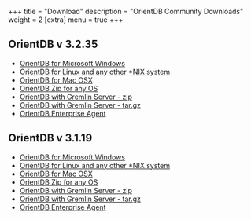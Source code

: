 +++
title = "Download"
description = "OrientDB Community Downloads"
weight = 2
[extra]
menu = true
+++


## OrientDB v 3.2.35

- [OrientDB for Microsoft Windows](https://repo1.maven.org/maven2/com/orientechnologies/orientdb-community/3.2.35/orientdb-community-3.2.35.zip)
- [OrientDB for Linux and any other *NIX system](https://repo1.maven.org/maven2/com/orientechnologies/orientdb-community/3.2.35/orientdb-community-3.2.35.tar.gz)
- [OrientDB for Mac OSX](https://repo1.maven.org/maven2/com/orientechnologies/orientdb-community/3.2.35/orientdb-community-3.2.35.tar.gz)
- [OrientDB Zip for any OS](https://repo1.maven.org/maven2/com/orientechnologies/orientdb-community/3.2.35/orientdb-community-3.2.35.zip)
- [OrientDB with Gremlin Server - zip](https://repo1.maven.org/maven2/com/orientechnologies/orientdb-tp3/3.2.35/orientdb-tp3-3.2.35.zip)
- [OrientDB with Gremlin Server - tar.gz](https://repo1.maven.org/maven2/com/orientechnologies/orientdb-tp3/3.2.35/orientdb-tp3-3.2.35.tar.gz)
- [OrientDB Enterprise Agent](https://repo1.maven.org/maven2/com/orientechnologies/agent/3.2.35/agent-3.2.35.jar)


## OrientDB v 3.1.19

- [OrientDB for Microsoft Windows](https://repo1.maven.org/maven2/com/orientechnologies/orientdb/3.1.19/orientdb-3.1.19.zip)
- [OrientDB for Linux and any other *NIX system](https://repo1.maven.org/maven2/com/orientechnologies/orientdb/3.1.19/orientdb-3.1.19.tar.gz)
- [OrientDB for Mac OSX](https://repo1.maven.org/maven2/com/orientechnologies/orientdb/3.1.19/orientdb-3.1.19.tar.gz)
- [OrientDB Zip for any OS](https://repo1.maven.org/maven2/com/orientechnologies/orientdb/3.1.19/orientdb-3.1.19.zip)
- [OrientDB with Gremlin Server - zip](https://repo1.maven.org/maven2/com/orientechnologies/orientdb-tp3/3.1.19/orientdb-tp3-3.1.19.zip)
- [OrientDB with Gremlin Server - tar.gz](https://repo1.maven.org/maven2/com/orientechnologies/orientdb-tp3/3.1.19/orientdb-tp3-3.1.19.tar.gz)
- [OrientDB Enterprise Agent](https://repo1.maven.org/maven2/com/orientechnologies/agent/3.1.19/agent-3.1.19.jar )
